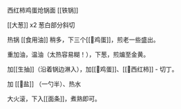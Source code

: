 

西红柿鸡蛋炝锅面 [[铁锅]]

[[大葱]] x2  葱白部分斜切

热锅 [[食用油]] 稍多，下三个[[🥚鸡蛋]]，煎老一些盛出。

重加油，温油（太热容易糊！），下葱，煎煸至金黄。

加[[生抽]]（沿着锅边淋入），加[[🥚鸡蛋]]、[[🍅西红柿]] - 切丁。

加 [[🧂盐]] （一勺半）、热水

大火滚，下入[[面条]]，煮熟即可。


